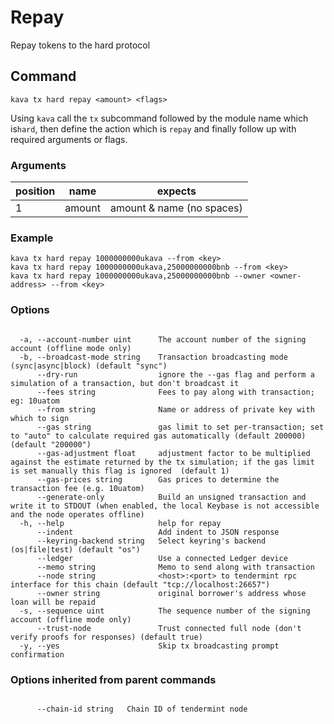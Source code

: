 # Repay

Repay tokens to the hard protocol

## Command
```
kava tx hard repay <amount> <flags>
```

Using ```kava``` call the ```tx``` subcommand followed by the module name which is```hard```, then define the action which is ```repay``` and finally follow up with required arguments or flags.

### Arguments
position|name|expects
|--|--|--|
1|amount| amount & name (no spaces)



### Example
```
kava tx hard repay 1000000000ukava --from <key>
kava tx hard repay 1000000000ukava,25000000000bnb --from <key>
kava tx hard repay 1000000000ukava,25000000000bnb --owner <owner-address> --from <key>
```
 
### Options
```

  -a, --account-number uint      The account number of the signing account (offline mode only)
  -b, --broadcast-mode string    Transaction broadcasting mode (sync|async|block) (default "sync")
      --dry-run                  ignore the --gas flag and perform a simulation of a transaction, but don't broadcast it
      --fees string              Fees to pay along with transaction; eg: 10uatom
      --from string              Name or address of private key with which to sign
      --gas string               gas limit to set per-transaction; set to "auto" to calculate required gas automatically (default 200000) (default "200000")
      --gas-adjustment float     adjustment factor to be multiplied against the estimate returned by the tx simulation; if the gas limit is set manually this flag is ignored  (default 1)
      --gas-prices string        Gas prices to determine the transaction fee (e.g. 10uatom)
      --generate-only            Build an unsigned transaction and write it to STDOUT (when enabled, the local Keybase is not accessible and the node operates offline)
  -h, --help                     help for repay
      --indent                   Add indent to JSON response
      --keyring-backend string   Select keyring's backend (os|file|test) (default "os")
      --ledger                   Use a connected Ledger device
      --memo string              Memo to send along with transaction
      --node string              <host>:<port> to tendermint rpc interface for this chain (default "tcp://localhost:26657")
      --owner string             original borrower's address whose loan will be repaid
  -s, --sequence uint            The sequence number of the signing account (offline mode only)
      --trust-node               Trust connected full node (don't verify proofs for responses) (default true)
  -y, --yes                      Skip tx broadcasting prompt confirmation

```

### Options inherited from parent commands
```

      --chain-id string   Chain ID of tendermint node

```